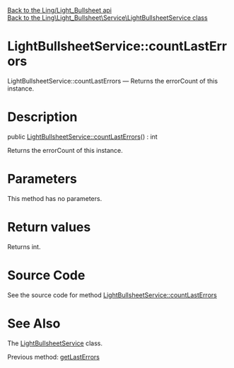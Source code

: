 [Back to the Ling/Light_Bullsheet api](https://github.com/lingtalfi/Light_Bullsheet/blob/master/doc/api/Ling/Light_Bullsheet.md)<br>
[Back to the Ling\Light_Bullsheet\Service\LightBullsheetService class](https://github.com/lingtalfi/Light_Bullsheet/blob/master/doc/api/Ling/Light_Bullsheet/Service/LightBullsheetService.md)


LightBullsheetService::countLastErrors
================



LightBullsheetService::countLastErrors — Returns the errorCount of this instance.




Description
================


public [LightBullsheetService::countLastErrors](https://github.com/lingtalfi/Light_Bullsheet/blob/master/doc/api/Ling/Light_Bullsheet/Service/LightBullsheetService/countLastErrors.md)() : int




Returns the errorCount of this instance.




Parameters
================

This method has no parameters.


Return values
================

Returns int.








Source Code
===========
See the source code for method [LightBullsheetService::countLastErrors](https://github.com/lingtalfi/Light_Bullsheet/blob/master/Service/LightBullsheetService.php#L163-L166)


See Also
================

The [LightBullsheetService](https://github.com/lingtalfi/Light_Bullsheet/blob/master/doc/api/Ling/Light_Bullsheet/Service/LightBullsheetService.md) class.

Previous method: [getLastErrors](https://github.com/lingtalfi/Light_Bullsheet/blob/master/doc/api/Ling/Light_Bullsheet/Service/LightBullsheetService/getLastErrors.md)<br>

